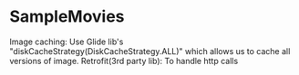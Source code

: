 # SampleMovies
Image caching: Use Glide lib's "diskCacheStrategy(DiskCacheStrategy.ALL)" which allows us to cache all versions of image.
Retrofit(3rd party lib): To handle http calls
